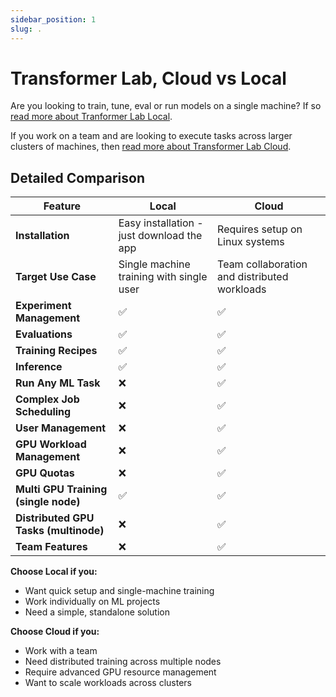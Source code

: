 ```yaml
---
sidebar_position: 1
slug: .
---
```


# Transformer Lab, Cloud vs Local

Are you looking to train, tune, eval or run models on a single machine? If so <a href="/docs/local/intro">read more about Tranformer Lab Local</a>.

If you work on a team and are looking to execute tasks across larger clusters of machines, then <a href="/docs/cloud/intro">read more about Transformer Lab Cloud</a>.

## Detailed Comparison

| Feature | Local | Cloud |
|---------|-------|-------|
| **Installation** | Easy installation - just download the app | Requires setup on Linux systems |
| **Target Use Case** | Single machine training with single user | Team collaboration and distributed workloads |
| **Experiment Management** | ✅ | ✅ |
| **Evaluations** | ✅ | ✅ |
| **Training Recipes** | ✅ | ✅ |
| **Inference** | ✅ | ✅ |
| **Run Any ML Task** | ❌ | ✅ |
| **Complex Job Scheduling** | ❌| ✅ |
| **User Management** | ❌| ✅ |
| **GPU Workload Management** | ❌ | ✅ |
| **GPU Quotas** | ❌ | ✅ |
| **Multi GPU Training (single node)** |  ✅ | ✅ |
| **Distributed GPU Tasks (multinode)** | ❌ | ✅  |
| **Team Features** | ❌ | ✅ |

**Choose Local if you:**
- Want quick setup and single-machine training
- Work individually on ML projects
- Need a simple, standalone solution

**Choose Cloud if you:**
- Work with a team
- Need distributed training across multiple nodes
- Require advanced GPU resource management
- Want to scale workloads across clusters